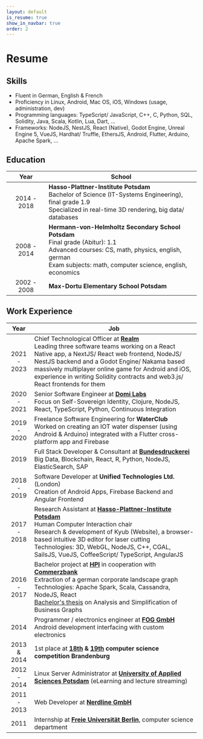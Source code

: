 ```yaml
---
layout: default
is_resume: true
show_in_navbar: true
order: 2
---
```


# Resume

## Skills
* Fluent in German, English & French
* Proficiency in Linux, Android, Mac OS, iOS, Windows (usage, administration, dev)
* Programming languages: TypeScript/ JavaScript, C++, C, Python, SQL, Solidity, Java, Scala, Kotlin, Lua, Dart, ...
* Frameworks: NodeJS, NestJS, React (Native), Godot Engine, Unreal Engine 5, VueJS, Hardhat/ Truffle, EthersJS, Android, Flutter, Arduino, Apache Spark, ...

## Education

| Year | School |
|:----:|--------|
| 2014 - 2018 | **Hasso-Plattner-Institute Potsdam**<br>Bachelor of Science (IT-Systems Engineering), final grade 1.9<br>Specialized in real-time 3D rendering, big data/ databases |
| 2008 - 2014 | **Hermann-von-Helmholtz Secondary School Potsdam**<br>Final grade (Abitur): 1.1<br>Advanced courses: CS, math, physics, english, german<br>Exam subjects: math, computer science, english, economics |
| 2002 - 2008 | **Max-Dortu Elementary School Potsdam** |

## Work Experience

| Year | Job |
|:----:|-----|
| 2021 - 2023 | Chief Technological Officer at [**Realm**](https://realm.art)<br>Leading three software teams working on a React Native app, a NextJS/ React web frontend, NodeJS/ NestJS backend and a Godot Engine/ Nakama based massively multiplayer online game for Android and iOS, experience in writing Solidity contracts and web3.js/ React frontends for them |
| 2020 - 2021 | Senior Software Engineer at [**Domi Labs**](https://domilabs.io/)<br>Focus on Self-Sovereign Identity, Clojure, NodeJS, React, TypeScript, Python, Continuous Integration |
| 2019 - 2020 | Freelance Software Engineering for **WaterClub**<br>Worked on creating an IOT water dispenser (using Android & Arduino) integrated with a Flutter cross-platform app and Firebase |
| 2019 | Full Stack Developer & Consultant at [**Bundesdruckerei**](https://www.bundesdruckerei.de/en)<br>Big Data, Blockchain, React, R, Python, NodeJS, ElasticSearch, SAP |
| 2018 - 2019 | Software Developer at **Unified Technologies Ltd.** (London)<br>Creation of Android Apps, Firebase Backend and Angular Frontend |
| 2017 - 2018 | Research Assistant at [**Hasso-Plattner-Institute Potsdam**](https://hpi.de/en/index.html)<br>Human Computer Interaction chair<br>Research & development of Kyub (Website), a browser-based intuitive 3D editor for laser cutting<br>Technologies: 3D, WebGL, NodeJS, C++, CGAL, SailsJS, VueJS, CoffeeScript/ TypeScript, AngularJS |
| 2016 - 2017 | Bachelor project at [**HPI**](https://hpi.de/en/index.html) in cooperation with [**Commerzbank**](https://www.commerzbank.de/)<br>Extraction of a german corporate landscape graph<br>Technologies: Apache Spark, Scala, Cassandra, NodeJS, React<br>[Bachelor's thesis](https://github.com/lemilonkh/bachelorsthesis/raw/master/ba-milan-gruner.pdf) on Analysis and Simplification of Business Graphs
| 2014 | Programmer / electronics engineer at [**FOG GmbH**](https://fog-gmbh.com/)<br>Android development interfacing with custom electronics |
| 2013 & 2014 | 1st place at **[18th](http://ddi.cs.uni-potsdam.de/HyFISCH/Veranstaltungen/InfoWettbewerb/2013/Schlussbericht2013.html) & [19th](http://ddi.cs.uni-potsdam.de/HyFISCH/Veranstaltungen/InfoWettbewerb/2014/) computer science competition Brandenburg** |
| 2012 - 2014 | Linux Server Administrator at [**University of Applied Sciences Potsdam**](https://www.fh-potsdam.de/en) (eLearning and lecture streaming) |
| 2011 - 2013 | Web Developer at [**Nerdline GmbH**](https://www.nerdline.de/) |
| 2011 | Internship at [**Freie Universität Berlin**](https://www.fu-berlin.de/en/index.html), computer science department |
